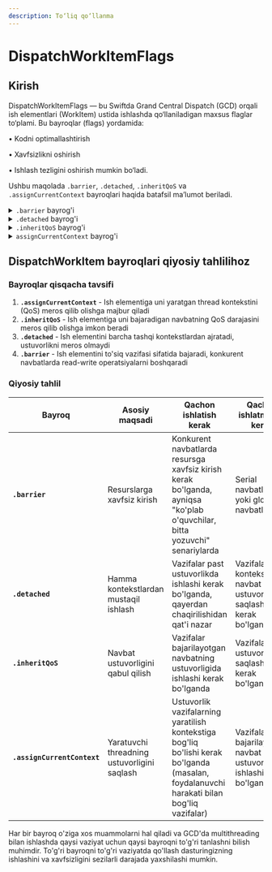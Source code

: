 ```yaml
---
description: To‘liq qo‘llanma
---
```


# DispatchWorkItemFlags

## Kirish

DispatchWorkItemFlags — bu Swiftda Grand Central Dispatch (GCD) orqali ish elementlari (WorkItem) ustida ishlashda qo‘llaniladigan maxsus flaglar to‘plami. Bu bayroqlar (flags) yordamida:

• Kodni optimallashtirish

• Xavfsizlikni oshirish

• Ishlash tezligini oshirish mumkin bo‘ladi.

Ushbu maqolada `.barrier`, `.detached`, `.inheritQoS` va `.assignCurrentContext` bayroqlari haqida batafsil ma’lumot beriladi.

<details>

<summary><code>.barrier</code> bayrog'i</summary>

`DispatchWorkItem` yaratishda, `.barrier` (to'siq) bayrog'i ham uning xulq-atvorini sozlash uchun ishlatilishi mumkin:

```swift
let workItem = DispatchWorkItem(flags: .barrier) {
    // Vazifa kodi shu yerda
}
```

### U nima qiladi

`.barrier` bayrog'i navbatdagi vazifalarni ikki guruhga bo'ladi - to'siqdan oldingi va to'siqdan keyingi. Bu bayroq bilan yaratilgan ish elementi:

* Navbatdagi undan oldin yuborilgan barcha vazifalar tugatilguncha kutadi
* Bajariladigan vaqtda, navbatdagi boshqa hech qanday vazifa bajarilmaydi
* Tugaganidan keyin, navbatdagi keyingi vazifalar bajarilishni boshlaydi

Bu bayroq konkurent (concurrent) navbatlarda resursga xavfsiz kirish uchun juda foydali, chunki u read-write yoki write-write konfliktlarining oldini olishga yordam beradi.

### Hayotiy misol bilan amaliy muammo

Tasavvur qiling, siz matnli hujjatlar ustida ishlaydigan dastur yaratyapsiz. Bu dastur konkurent (concurrent) tarzda ishlab, bir vaqtning o'zida ko'plab foydalanuvchilar qayta o'qishi mumkin, lekin faqat bir foydalanuvchi bir vaqtda hujjatni o'zgartirishi mumkin.

#### Muammo stsenariyi

Siz hujjat boshqarish tizimini ishlab chiqyapsiz, u quyidagi vazifalarni bajaradi:

* Bir vaqtning o'zida ko'plab foydalanuvchilar hujjatni o'qiy oladi
* Faqat bir foydalanuvchi bir vaqtda hujjatni tahrirlashi mumkin
* Tahrirlash tugagach, o'qish operatsiyalari yana davom etishi kerak

Bu muammo "ko'plab o'quvchilar, bitta yozuvchi" muammosi sifatida tanilgan. Oddiy mutexlar yoki qulflar bilan bu muammoni hal qilish mumkin, lekin GCD'ning `.barrier` bayrog'i bilan yanada samarali yechim taqdim etiladi.

#### `.barrier` bilan yechim

```swift
class DocumentManager {
    // Konkurent navbat yaratish
    private let documentQueue = DispatchQueue(label: "com.docapp.document", attributes: .concurrent)
    
    // Hujjat ma'lumotlari
    private var documentContent: String = ""
    
    // O'qish metodi - bir vaqtning o'zida ko'plab o'qish operatsiyalari mumkin
    func readDocument(completion: @escaping (String) -> Void) {
        documentQueue.async {
            // Ma'lumotlarni o'qish
            let content = self.documentContent
            completion(content)
        }
    }
    
    // Yozish metodi - faqat bir vaqtda bitta yozish operatsiyasi
    func writeDocument(newContent: String, completion: @escaping () -> Void) {
        // To'siq ish elementi yaratish
        let writeOperation = DispatchWorkItem(flags: .barrier) {
            // Hujjatni yangilash
            self.documentContent = newContent
            completion()
        }
        
        // To'siq ish elementini navbatda bajarish
        documentQueue.async(execute: writeOperation)
    }
    
    // Hujjatni yangilash metodi - mavjud matnni yangi matn bilan almashtiradi
    func updateDocument(replaceText: String, withText: String, completion: @escaping () -> Void) {
        // To'siq ish elementi yaratish
        let updateOperation = DispatchWorkItem(flags: .barrier) {
            // Hujjatni yangilash
            self.documentContent = self.documentContent.replacingOccurrences(of: replaceText, with: withText)
            completion()
        }
        
        // To'siq ish elementini navbatda bajarish
        documentQueue.async(execute: updateOperation)
    }
}
```

Ushbu misolda, `DocumentManager` sinfi hujjat operatsiyalarini boshqaradi:

1. `readDocument` metodi oddiy asinxron vazifa sifatida ishlaydi va bir vaqtning o'zida ko'plab o'qish operatsiyalari amalga oshirilishi mumkin.
2. `writeDocument` va `updateDocument` metodlari `.barrier` bayrog'i bilan ish elementlarini yaratadi:
   * Barcha oldingi vazifalar (o'qish yoki yozish) tugatilgunga qadar kutadi
   * Bajarilayotgan vaqtda, boshqa hech qanday vazifa bajarilmaydi
   * Tugagandan so'ng, keyingi vazifalar (o'qish yoki yozish) bajarilishni boshlaydi

#### Bu yondashuvning afzalliklari

1. **Thread xavfsizligi**: To'siq mexanizmi konkurent navbatda resursga xavfsiz kirishni ta'minlaydi, bu esa data race muammolari yoki ma'lumotlar buzilishini oldini oladi.
2. **Samaradorlik**: Bu yondashuv oddiy qulflardan ko'ra samaraliroq, chunki u o'qish operatsiyalarini bir vaqtning o'zida bajarilishiga imkon beradi, faqat yozish operatsiyalari to'siqni hosil qiladi.
3. **Moslashuvchanlik**: Siz endi konkurent va to'siq operatsiyalarni bir navbatda kombinatsiya qila olasiz, bu esa kod tuzilishini soddalashtirishga yordam beradi.

#### Qachon ishlatmaslik kerak

Quyidagi hollarda `.barrier` dan foydalanishdan qochish kerak:

* Serial (ketma-ket) navbatlarda - bunday navbatlarda har doim bitta vazifa bir vaqtda bajariladi, shuning uchun to'siqlar kerak emas
* Vazifalar bir-biriga bog'liq bo'lmagan resurslar bilan ishlashda - bu holda to'siqlar keraksiz kechikishlarga olib keladi
* Oddiy mutex yoki semafor yetarli bo'lgan holatlarda

### Muhim eslatma

`.barrier` bayrog'i faqat konkurent navbatlardagina to'liq ishlaydi va custom yaratilgan navbatlarda to'g'ri ishlaydi. Global navbatlar (masalan, `DispatchQueue.global()`) bilan to'siqlar kutiladigan tarzda ishlamasligi mumkin, chunki global navbatlar butun tizim uchun ulashilgan.

Amalda, to'g'ri natija olish uchun, to'siqlarni custom yaratilgan konkurent navbat bilan ishlatish tavsiya etiladi:

```swift
// To'g'ri:
let customQueue = DispatchQueue(label: "com.example.queue", attributes: .concurrent)
let barrierItem = DispatchWorkItem(flags: .barrier) { /* kod */ }
customQueue.async(execute: barrierItem)

// Noto'g'ri (kutiladigan natijani bermasligi mumkin):
let globalQueue = DispatchQueue.global()
let barrierItem = DispatchWorkItem(flags: .barrier) { /* kod */ }
globalQueue.async(execute: barrierItem)
```

`.barrier` bayrog'i juda kuchli vosita bo'lib, to'g'ri ishlatilganda konkurent dasturlashdagi muammolarni samarali hal qilishga yordam beradi.

</details>

<details>

<summary><code>.detached</code> bayrog'i</summary>

`DispatchWorkItem` yaratishda, `.detached` bayrog'i ham uning xulq-atvorini sozlash uchun ishlatilishi mumkin:

```swift
let workItem = DispatchWorkItem(flags: .detached) {
    // Vazifa kodi shu yerda
}
```

### U nima qiladi

`.detached` bayrog'i ish elementini tashqi kontekstlardan ajratadi. Bu bayroq bilan yaratilgan ish elementi:

* Uni yaratgan threaddan QoS (Xizmat sifati) ustuvorligini meros olmaydi
* Uni bajaradigan navbatdan QoS ustuvorligini meros olmaydi
* Umuman o'z "ajratilgan" xolatida ishlaydi

Bu bayroq vazifalar bilan bog'liq bo'lgan joriy thread va navbat kontekstlaridan butunlay mustaqil bo'lishini ta'minlash uchun ishlatiladi.

### Hayotiy misol bilan amaliy muammo

Tasavvur qiling, siz ishlab chiqayotgan dastur turli xil operatsiyalarni amalga oshirishi kerak, lekin ba'zi vazifalar hech qanday ustuvorlik bilan bog'liq bo'lmasligi kerak. Bu, ayniqsa, yuqori ustuvorlikdagi UI thread'dan ishga tushiriladigan ammo past ustuvorlikda ishlashi kerak bo'lgan orqa fon vazifasi uchun muhimdir.

#### Muammo stsenariyi

Mobil dasturda uzundan-uzun analitika ma'lumotlarini yig'ish va yuborish vazifasi mavjud. Bu operatsiya:

* Foydalanuvchining amallari to'g'risida ma'lumotlarni yig'adi
* Ilovada qanday xatoliklar yuz bergani to'g'risida ma'lumotlarni to'playdi
* Bu ma'lumotlarni saqlaydi va ularni server bilan sinxronlashadi

Bu vazifalar o'z tabiati jihatidan past ustuvorlikka ega bo'lishi kerak, chunki ular foydalanuvchi tajribasiga bevosita ta'sir qilmaydi. Ammo, mavjud QoS kontekstlarini meros qilish mexanizmi tufayli:

* Agar foydalanuvchi UI harakatlarining natijasi o'laroq analitika vazifasi ishga tushirilsa, u yuqori ustuvorlikni meros qilib olishi va tizim resurslarini noto'g'ri taqsimlashi mumkin
* Bu esa batareya sarfini oshirishi va boshqa muhim operatsiyalar uchun resurslarni cheklashi mumkin

#### `.detached` bilan yechim

```swift
class AnalyticsManager {
    // Past ustuvorlikdagi navbat
    private let analyticsQueue = DispatchQueue(label: "com.app.analytics", qos: .background)
    
    // Ma'lumotlar to'plami
    private var analyticsData: [String: Any] = [:]
    
    func trackEvent(_ eventName: String, parameters: [String: Any]? = nil) {
        // Bu vazifa har qanday threaddan, shu jumladan asosiy UI threaddan chaqirilishi mumkin
        
        // Ajratilgan ish elementi yaratish - bu ustuvorlikdan mustaqil ishlaydi
        let trackingWork = DispatchWorkItem(flags: .detached) {
            // Analitika ma'lumotlarini yig'ish
            self.collectEventData(eventName, parameters: parameters)
            
            // Agar kerak bo'lsa, ma'lumotlarni saqlash
            self.saveDataIfNeeded()
        }
        
        // Ish elementini past ustuvorlikli analitika navbatida bajarish
        analyticsQueue.async(execute: trackingWork)
    }
    
    func syncWithServer() {
        // Ajratilgan ish elementi yaratish
        let syncWork = DispatchWorkItem(flags: .detached) {
            // Ma'lumotlarni serverga yuborish
            self.uploadData()
            
            // Yuborilgan ma'lumotlarni tozalash
            self.clearSentData()
        }
        
        // Ish elementini past ustuvorlikli analitika navbatida bajarish
        analyticsQueue.async(execute: syncWork)
    }
    
    private func collectEventData(_ eventName: String, parameters: [String: Any]?) {
        // Ma'lumotlarni yig'ish logikasi...
    }
    
    private func saveDataIfNeeded() {
        // Ma'lumotlarni saqlash logikasi...
    }
    
    private func uploadData() {
        // Ma'lumotlarni yuborish logikasi...
    }
    
    private func clearSentData() {
        // Yuborilgan ma'lumotlarni tozalash...
    }
}
```

Ushbu misolda, foydalanuvchi asosiy thread (`.userInteractive` QoS bilan) orqali event qayd qilish funksiyasini chaqirishi mumkin. `.detached` bayrog'i ishlatilmasa, ish elementi `.userInteractive` ustuvorligini meros qilib olishi va keragidan ortiqcha resurs olishi mumkin. `.detached` bayrog'i bilan esa, ish elementi barcha tashqi kontekstlardan ajratiladi va navbat ustuvorligini (`.background`) ishlatadi.

#### Bu yondashuvning afzalliklari

1. **Resurs samaradorligi**: Analitika vazifalari har doim past ustuvorlikda ishlaydi, bu esa muhim UI operatsiyalari uchun ko'proq resurs qoldiradi.
2. **Batareya quvvatini tejash**: Past ustuvorlikdagi operatsiyalar kamroq protsessor quvvatini talab qiladi va batareyadan quvvat kamroq sarflanadi.
3. **Izchil xulq-atvor**: Analitika vazifalari har doim bir xil ustuvorlikda ishlaydi, bu esa ular qayerdan chaqirilishidan qat'i nazar dasturning oldindan aytib bo'ladigan xulq-atvorini ta'minlaydi.

#### Qachon ishlatmaslik kerak

Quyidagi hollarda `.detached` dan foydalanishdan qochish kerak:

* Vazifalar kontekst ustuvorligini saqlashi kerak bo'lganda (masalan, foydalanuvchi harakatlariga javob beruvchi muhim operatsiyalar)
* Vazifalar o'rtasida ustuvorlik munosabatlarini saqlash kerak bo'lganda
* Vazifalar bir-biriga bog'liq bo'lganda va bir xil ustuvorlikda ishlashi kerak bo'lganda

</details>

<details>

<summary><code>.inheritQoS</code> bayrog'i</summary>

`DispatchWorkItem` yaratishda, `.inheritQoS` bayrog'i ham uning xulq-atvorini sozlash uchun ishlatilishi mumkin bo'lgan muhim bayroqlardan biridir:

```swift
let workItem = DispatchWorkItem(flags: .inheritQoS) {
    // Vazifa kodi shu yerda
}
```

### U nima qiladi

`.inheritQoS` bayrog'i ish elementiga o'zini bajarayotgan navbatning QoS (Xizmat sifati) darajasini meros qilib olishga imkon beradi. Bu, vazifa ish qaysi navbatda bajarilsa, o'sha navbatning ustuvorlik darajasida bajarilishini ta'minlaydi.

### Hayotiy misol bilan amaliy muammo

Videoni qayta ishlash va eksport qilish ilovasini tasavvur qiling. Bu ilova turli xil QoS darajalariga ega bo'lgan bir nechta navbatlardan foydalanadi:

* Yuqori ustuvorlikdagi UI navbati
* O'rta ustuvorlikdagi qayta ishlash navbati
* Past ustuvorlikdagi eksport qilish navbati

#### Muammo stsenariyi

Tasavvur qiling, foydalanuvchilar bir necha video loyihalarni bir vaqtning o'zida qayta ishlashi va eksport qilishi mumkin. Har bir loyiha uchun vazifalarning ustuvorligi loyihaning ahamiyatiga qarab o'zgarishi kerak. Foydalanuvchi hozirda ishlaydigan loyiha eng muhim hisoblanadi, lekin orqa fondagi loyihalar ham ma'lum bir darajada ishlashda davom etishi kerak.

Bu hollarda, agar vazifalar o'z ustuvorliklarini saqlasalar, tizim resurslarini samarasiz taqsimlash va foydalanuvchi tajribasini yomonlashtirishi mumkin. Masalan:

* Faol loyiha bilan bir xil ustuvorlikda ishlaydigan orqa fondagi loyihalar foydalanuvchi interfeysi sezuvchanligini pasaytirishi mumkin
* Past ustuvorlikdagi eksport navbatida ishlayotgan faol loyiha sekinlashishi mumkin

#### `.inheritQoS` bilan yechim

```swift
class VideoProcessor {
    // Turli navbatlar
    private let uiQueue = DispatchQueue.main
    private let processingQueue = DispatchQueue(label: "com.videoapp.processing", qos: .userInitiated)
    private let exportQueue = DispatchQueue(label: "com.videoapp.export", qos: .utility)
    
    // Loyiha holati
    private var activeProject: VideoProject?
    private var backgroundProjects: [VideoProject] = []
    
    func processActiveProject(_ project: VideoProject) {
        activeProject = project
        
        // Asosiy qayta ishlash vazifasi
        let processingWork = DispatchWorkItem {
            // Qayta ishlash kodi...
            self.finalizeProcessing(project)
        }
        
        // Eksport vazifasi - ustuvorlikni meros qilib oladi
        // Ya'ni bu vazifa qaysi navbatda bajarilsa, o'sha navbatning ustuvorligida ishlaydi
        let exportWork = DispatchWorkItem(flags: .inheritQoS) {
            self.exportVideo(project)
        }
        
        // Qayta ishlash vazifasi userInitiated QoS bilan ishlaydi
        processingQueue.async(execute: processingWork)
        
        // Qayta ishlash tugatilgandan so'ng, eksport vazifasi utiliy QoS bilan ishlaydi
        exportQueue.async(execute: exportWork)
        
        // UI ni yangilash
        updateUI(for: project, status: "Processing...")
    }
    
    func processBackgroundProject(_ project: VideoProject) {
        backgroundProjects.append(project)
        
        // Orqa fon loyihasini past ustuvorlikda qayta ishlash
        let processingWork = DispatchWorkItem {
            // Qayta ishlash kodi...
            self.finalizeProcessing(project)
        }
        
        // Eksport vazifasi - ustuvorlikni meros qilib oladi
        let exportWork = DispatchWorkItem(flags: .inheritQoS) {
            self.exportVideo(project)
        }
        
        // Bu yerda, utility navbati ichida background navbati yaratiladi
        let backgroundQueue = DispatchQueue(label: "com.videoapp.background", qos: .background)
        
        // Orqa fon loyihasi background QoS bilan qayta ishlanadi
        backgroundQueue.async(execute: processingWork)
        
        // Eksport vazifasi background QoS bilan ishlaydi
        backgroundQueue.async(execute: exportWork)
        
        // UI ni yangilash
        updateUI(for: project, status: "Queued for background processing...")
    }
    
    private func finalizeProcessing(_ project: VideoProject) {
        // Qayta ishlashni tugatish...
    }
    
    private func exportVideo(_ project: VideoProject) {
        // Video eksport qilish...
    }
    
    private func updateUI(for project: VideoProject, status: String) {
        uiQueue.async {
            // UI ni yangilash kodi...
        }
    }
}

struct VideoProject {
    let name: String
    // Boshqa xususiyatlar...
}
```

#### Bu yondashuvning afzalliklari

1. **Navbat-ma'lum ustuvorlik**: `.inheritQoS` bayrog'i bilan, ish elementlari o'zlarini bajarayotgan navbatning ustuvorligini meros qilib oladi. Bu, faol loyiha yuqori ustuvorlikda ishlashini, orqa fon loyihalari esa tizim resurslarini ortiqcha ishlatmasdan orqa fonda ishlashini ta'minlaydi.
2. **Moslashuvchan resurs taqsimoti**: Tizim bir vaqtning o'zida bir nechta loyihalar ustida ishlaganda resurslarni to'g'ri taqsimlaydi, bunda faol loyihalar yuqori, orqa fon loyihalari esa past ustuvorlikda ishlaydi.
3. **Yaxshi foydalanuvchi tajribasi**: Foydalanuvchilar faol loyihalari tezroq qayta ishlanishini ko'radilar, orqa fon loyihalari esa UI sekinlashmasdan orqa fonda ishlaydi.

#### Qachon ishlatmaslik kerak

Quyidagi hollarda `.inheritQoS` dan foydalanishdan qochish kerak:

* Vazifa bajarilayotgan navbatdan qat'i nazar, muayyan ustuvorlikda ishlashi kerak bo'lganda
* Vazifalar boshqa kontekstlardan (masalan, turli xil foydalanuvchi harakatlaridan) kelib chiqqanda va o'z ustuvorliklarini saqlab qolishlari kerak bo'lganda (bu holda `.assignCurrentContext` yaxshiroq tanlov bo'lishi mumkin)

</details>

<details>

<summary><code>assignCurrentContext</code> bayrog'i</summary>

`.assignCurrentContext` bayrog'i ish elementiga navbatning o'z `QoS` sozlamasidan emas, balki ish elementini navbatga topshirgan threaddan kontekstni (`QoS` sinfi bilan birga) meros qilib olishga majbur qiladi.

### Hayotiy misol bilan amaliy muammo

Orqa fonda rasmlarni yuklashi kerak bo'lgan va shu bilan birga sezgir UI saqlaydigan foto almashish ilovasini ko'rib chiqaylik. Bu yerda `.assignCurrentContext` hal qilishga yordam beradigan muammo:

#### Muammo stsenariyi

Tasavvur qiling, ish elementlari ilovangizning bir qismida yaratiladi, lekin boshqasida bajariladi. Tegishli kontekst boshqaruvisiz:

* Yuqori ustuvorlikdagi UI vazifasi past ustuvorlikda bajariladigan ishni yaratishi mumkin
* Tizim turli navbatlar bo'ylab bog'liq operatsiyalarni to'g'ri kuzatib bora olmaydi
* Ilovangizning sezuvchanligi izchilsiz va oldindan aytib bo'lmaydigan bo'ladi

```swift
class PhotoUploader {
    private let uploadQueue = DispatchQueue(label: "com.photoapp.upload", qos: .utility)
    
    func uploadPhoto(_ photo: UIImage) {
        // Bu kod asosiy threadda ishlaydi (userInteractive QoS bilan)
        
        // Rasmni tayyorlash
        let compressedImage = compressImage(photo)
        
        // Joriy threadning kontekstini meros qilib oladigan ish elementi yaratish
        // (bu holda userInteractive) uploadQueue'ning utility QoS o'rniga
        let uploadWorkItem = DispatchWorkItem(flags: .assignCurrentContext) {
            self.performUpload(compressedImage)
        }
        
        // Vazifa utility navbatiga topshirilgan bo'lsa ham, 
        // userInteractive QoS bilan ishlaydi
        uploadQueue.async(execute: uploadWorkItem)
        
        // UI ni darhol yangilash
        updateUIForUploadInProgress()
    }
    
    private func performUpload(_ image: UIImage) {
        // Tarmoq orqali yuklash kodi
    }
    
    private func compressImage(_ image: UIImage) -> UIImage {
        // Rasmni siqish kodi
        return image
    }
    
    private func updateUIForUploadInProgress() {
        // UI ni yangilash kodi
    }
}
```

#### Bu yondashuvning afzalliklari

1. **Ustuvorlikni saqlash**: Yuklash operatsiyasi orqa fon navbatida bajarilsa ham, u asosiy threadning yuqori QoS darajasini saqlab qoladi, bu foydalanuvchi boshlaydigan yuklamalarning tegishli ustuvorlikka ega bo'lishini ta'minlaydi.
2. **Yaxshiroq foydalanuvchi tajribasi**: Muhim yuklamalar (to'g'ridan-to'g'ri foydalanuvchi harakati orqali boshlangan) avtomatlashtirilgan orqa fon yuklamalariga qaraganda tezroq yakunlanadi, bu esa ilovani yanada sezgir qiladi.
3. **Soddalashtirilgan ustuvorlik boshqaruvi**: Ilovangizning turli qismlari bo'ylab QoS darajalarini qo'lda kuzatib va tarqatib yurishingiz shart emas.

#### Qachon ishlatmaslik kerak

Quyidagi hollarda `.assignCurrentContext` dan foydalanishdan qochish kerak:

* Vazifalarning qaerda yaratilganidan qat'i nazar, navbatning QoS darajasida ishlashini aniq xohlaysiz
* Tizim resurslari uchun UI operatsiyalari bilan raqobat qilmasligi kerak bo'lgan uzoq muddatli orqa fon vazifalarini bajaryapsiz

Bu bayroq, ayniqsa, ish bir nechta kontekstlar orqali o'tadigan, lekin o'zining asl ustuvorligi va ahamiyatini saqlab qolishi kerak bo'lgan holatlarda foydalidir.

</details>

## DispatchWorkItem bayroqlari qiyosiy tahlilihoz

### Bayroqlar qisqacha tavsifi

1. **`.assignCurrentContext`** - Ish elementiga uni yaratgan thread kontekstini (QoS) meros qilib olishga majbur qiladi
2. **`.inheritQoS`** - Ish elementiga uni bajaradigan navbatning QoS darajasini meros qilib olishga imkon beradi
3. **`.detached`** - Ish elementini barcha tashqi kontekstlardan ajratadi, ustuvorlikni meros olmaydi
4. **`.barrier`** - Ish elementini to'siq vazifasi sifatida bajaradi, konkurent navbatlarda read-write operatsiyalarni boshqaradi

### Qiyosiy tahlil



| Bayroq                      | Asosiy maqsadi                              | Qachon ishlatish kerak                                                                                                                     | Qachon ishlatmaslik kerak                                              |
| --------------------------- | ------------------------------------------- | ------------------------------------------------------------------------------------------------------------------------------------------ | ---------------------------------------------------------------------- |
| **`.barrier`**              | Resurslarga xavfsiz kirish                  | Konkurent navbatlarda resursga xavfsiz kirish kerak bo'lganda, ayniqsa "ko'plab o'quvchilar, bitta yozuvchi" senariylarda                  | Serial navbatlarda yoki global navbatlarda                             |
| **`.detached`**             | Hamma kontekstlardan mustaqil ishlash       | Vazifalar past ustuvorlikda ishlashi kerak bo'lganda, qayerdan chaqirilishidan qat'i nazar                                                 | Vazifalar kontekst yoki navbat ustuvorligini saqlashi kerak bo'lganda  |
| **`.inheritQoS`**           | Navbat ustuvorligini qabul qilish           | Vazifalar bajarilayotgan navbatning ustuvorligida ishlashi kerak bo'lganda                                                                 | Vazifalar o'z ustuvorligini saqlashi kerak bo'lganda                   |
| **`.assignCurrentContext`** | Yaratuvchi threadning ustuvorligini saqlash | Ustuvorlik vazifalarning yaratilish kontekstiga bog'liq bo'lishi kerak bo'lganda (masalan, foydalanuvchi harakati bilan bog'liq vazifalar) | Vazifalar bajarilayotgan navbat ustuvorligida ishlashi kerak bo'lganda |

Har bir bayroq o'ziga xos muammolarni hal qiladi va GCD'da multithreading bilan ishlashda qaysi vaziyat uchun qaysi bayroqni to'g'ri tanlashni bilish muhimdir. To'g'ri bayroqni to'g'ri vaziyatda qo'llash dasturingizning ishlashini va xavfsizligini sezilarli darajada yaxshilashi mumkin.
